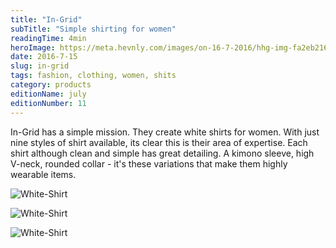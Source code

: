 ```yaml
---
title: "In-Grid"
subTitle: "Simple shirting for women"
readingTime: 4min
heroImage: https://meta.hevnly.com/images/on-16-7-2016/hhg-img-fa2eb216-99c0-4665-988e-ec52239dba28.png
date: 2016-7-15
slug: in-grid
tags: fashion, clothing, women, shits
category: products
editionName: july
editionNumber: 11
---
```


In-Grid has a simple mission. They create white shirts for women. With just nine styles of shirt available, its clear this is their area of expertise. Each shirt although clean and simple has great detailing. A kimono sleeve, high V-neck, rounded collar - it's these variations that make them highly wearable items.

![White-Shirt](https://meta.hevnly.com/images/on-16-7-2016/hhg-img-b465d3e3-66e9-4ff9-89c1-1748ce73e9d1.png)

![White-Shirt](https://meta.hevnly.com/images/on-16-7-2016/hhg-img-46e360dd-7664-4f79-aa9d-eade32d47ec0.png)

![White-Shirt](https://meta.hevnly.com/images/on-16-7-2016/hhg-img-98496200-6849-4c02-bdd6-84a4662c9a7f.png)
